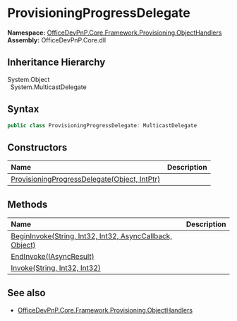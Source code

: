 # ProvisioningProgressDelegate
  

**Namespace:** [OfficeDevPnP.Core.Framework.Provisioning.ObjectHandlers](OfficeDevPnP.Core.Framework.Provisioning.ObjectHandlers.md)  
**Assembly:** OfficeDevPnP.Core.dll  
## Inheritance Hierarchy
System.Object  
&ensp;System.MulticastDelegate  
## Syntax
```C#
public class ProvisioningProgressDelegate: MulticastDelegate
```
## Constructors
|**Name**|**Description**|
|:-----|:-----|
| [ProvisioningProgressDelegate(Object, IntPtr)](OfficeDevPnP.Core.Framework.Provisioning.ObjectHandlers.ProvisioningProgressDelegate.ctor1.md) |  
## Methods
|**Name**|**Description**|
|:-----|:-----|
| [BeginInvoke(String, Int32, Int32, AsyncCallback, Object)](OfficeDevPnP.Core.Framework.Provisioning.ObjectHandlers.ProvisioningProgressDelegate.fb62684b.md) | 
| [EndInvoke(IAsyncResult)](OfficeDevPnP.Core.Framework.Provisioning.ObjectHandlers.ProvisioningProgressDelegate.c9867657.md) | 
| [Invoke(String, Int32, Int32)](OfficeDevPnP.Core.Framework.Provisioning.ObjectHandlers.ProvisioningProgressDelegate.44dd5e17.md) | 
## See also
- [OfficeDevPnP.Core.Framework.Provisioning.ObjectHandlers](OfficeDevPnP.Core.Framework.Provisioning.ObjectHandlers.md)
